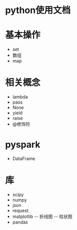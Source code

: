 # python使用文档
# 基本操作
- set
- 数组
- map
# 相关概念
- lambda
- pass
- None
- yield
- raise
- @修饰符
# pyspark
- DataFrame
# 库
- scipy
- numpy
- json
- request
- matplotlib
-- 折线图
-- 柱状图
- pandas
